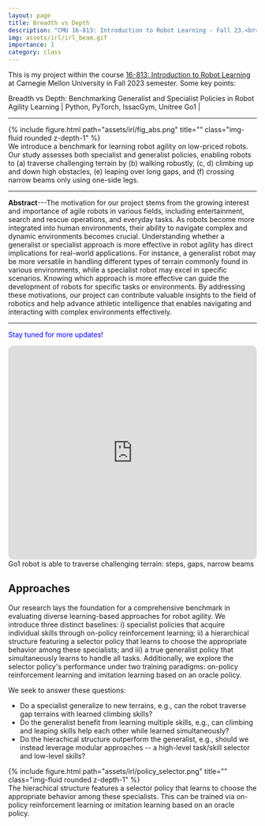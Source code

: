 ```yaml
---
layout: page
title: Breadth vs Depth
description: "CMU 16-813: Introduction to Robot Learning - Fall 23.<br> 🤖 Benchmarking Generalists and Specialists in Robot Learning"
img: assets/irl/irl_beam.gif
importance: 1
category: class
---
```

This is my project within the course [16-813: Introduction to Robot Learning](https://16-831.github.io/) at Carnegie Mellon University in Fall 2023 semester. Some key points:

Breadth vs Depth: Benchmarking Generalist and Specialist Policies in Robot Agility Learning \| Python, PyTorch, IssacGym, Unitree Go1 \|
 <!-- [[pdf](/assets/ards/F22_ARDS_Report.pdf)] [[slides](https://docs.google.com/presentation/d/1_4_3-siBjZcEE_0RPOMISLzRe4aqkGiOhhM8N28gGm0/edit?usp=sharing)] -->

---

<div class="row justify-content-sm-center">
    <div class="col-sm-10 mt-3 mt-md-0">
        {% include figure.html path="assets/irl/fig_abs.png" title="" class="img-fluid rounded z-depth-1" %}
    </div>
</div>
<div class="caption">
    We introduce a benchmark for learning robot agility on low-priced robots. Our study assesses both specialist and generalist policies, enabling robots to (a) traverse challenging terrain by (b) walking robustly, (c, d) climbing up and down high obstacles, (e) leaping over long gaps, and (f) crossing narrow beams only using one-side legs.
</div>

---

**Abstract**---The motivation for our project stems from the growing interest and importance of agile robots in various fields, including entertainment, search and rescue operations, and everyday tasks. As robots become more integrated into human environments, their ability to navigate complex and dynamic environments becomes crucial. Understanding whether a generalist or specialist approach is more effective in robot agility has direct implications for real-world applications. For instance, a generalist robot may be more versatile in handling different types of terrain commonly found in various environments, while a specialist robot may excel in specific scenarios. Knowing which approach is more effective can guide the development of robots for specific tasks or environments.
By addressing these motivations, our project can contribute valuable insights to the field of robotics and help advance athletic intelligence that enables navigating and interacting with complex environments effectively.

---

<span style="color:blue"> Stay tuned for more updates!</span>

<iframe height="433" src="https://www.youtube.com/embed/_TqcasN4f5c?si=T5FXf7TeYjyc5ist" title="YouTube video player" frameborder="0" style="border: 0px solid #bbb; border-radius: 10px; width: 100%;" allow="accelerometer; autoplay; clipboard-write; encrypted-media; gyroscope; picture-in-picture" allowfullscreen=""></iframe>
<div class="caption">
    Go1 robot is able to traverse challenging terrain: steps, gaps, narrow beams
</div>

## Approaches

Our research lays the foundation for a comprehensive benchmark in evaluating diverse learning-based approaches for robot agility. We introduce three distinct baselines: i) specialist policies that acquire individual skills through on-policy reinforcement learning; ii) a hierarchical structure featuring a selector policy that learns to choose the appropriate behavior among these specialists; and iii) a true generalist policy that simultaneously learns to handle all tasks. Additionally, we explore the selector policy's performance under two training paradigms: on-policy reinforcement learning and imitation learning based on an oracle policy.

We seek to answer these questions:

- Do a specialist generalize to new terrains, e.g., can the robot traverse gap terrains with learned climbing skills?
- Do the generalist benefit from learning multiple skills, e.g., can climbing and leaping skills help each other while learned simultaneously?
- Do the hierachical structure outperform the generalist, e.g., should we instead leverage modular approaches -- a high-level task/skill selector and low-level skills?

<div class="row justify-content-sm-center">
    <div class="col-sm-8 mt-3 mt-md-0">
        {% include figure.html path="assets/irl/policy_selector.png" title="" class="img-fluid rounded z-depth-1" %}
    </div>
</div>
<div class="caption">
    The hierachical structure features a selector policy that learns to choose the appropriate behavior among these specialists. This can be trained via on-policy reinforcement learning or imitation learning based on an oracle policy.
</div>
